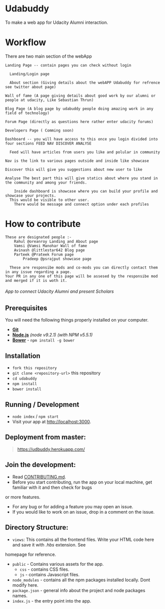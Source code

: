 # Udabuddy
To make a web app for Udacity Alumni interaction. 

# Workflow 

There are two main section of the webApp 
 
	Landing Page -- contain pages you can check without login
  
 	  Landing/Login page
    
 	  About section (Giving details about the webAPP Udabuddy for refrence see twitter about page)
	  
    Wall of fame (A page giving details about good work by our alumni or people at udacity, Like Sebastian Thrun)
   	
    Blog Page (A blog page by udabuddy people doing amazing work in any field of technology)
	  
    Forum Page (directly as questions here rather enter udacity forums)
 	  
    Developers Page ( Comming soon)

	Dashboard -- you will have access to this once you login divided into four sections FEED NAV DISCOVER ANALYSE
 	  
	  Feed will have articles from users you like and polular in community
	  
    Nav is the link to various pages outside and inside like showcase
	  
    Discover this will give you suggestions about new user to like
	  
    Analyse The best part this will give statics about where you stand in the community and among your friends. 
	  
	    Inside dashboard is showcase where you can build your profile and showcase your projects.
      This would be visible to other user.
	    There would be message and connect option under each profiles


# How to contribute
	These are designated people :-
		Rahul @oreanroy Landing and About page
		Vamsi @Vamsi Manohar Wall of fame
		Avinash @littlestar642 Blog page
		Parteek @Prateek Forum page
	        Pradeep @psrajput showcase page

	  These are responsibe mods and co-mods you can directly contact them in any issue regarding a page.
    Your PR in any one of this page will be assesed by the responsibe mod and merged if it is woth it.
	  

	
 

###### App to connect Udacity Alumni and present Scholars

## Prerequisites

You will need the following things properly installed on your computer.

* **[Git](https://git-scm.com/)**
* **[Node.js](https://nodejs.org/)** *(node v9.2.1)* *(with NPM v5.5.1)*
* **[Bower](https://bower.io/)** - `npm install -g bower`


## Installation

* `fork this repository`
* `git clone <repository-url>` this repository
* `cd udabuddy `
* `npm install`
* `bower install`


## Running / Development

* `node index` / `npm start`
* Visit your app at [http://localhost:3000](http://localhost:3000).


## Deployment from master:
>   https://udbuddy.herokuapp.com/

## Join the development:

* Read [CONTRIBUTING.md](https://github.com/UdacityFrontEndScholarship/udabuddy/blob/master/CONTRIBUTING.md).
* Before you start contributing, run the app on your local machine, get familiar with it and then check for bugs 

or more features.
* For any bug or for adding a feature you may open an issue.
* If you would like to work on an issue, drop in a comment on the issue.


## Directory Structure:

- `views`: This contains all the frontend files. Write your HTML code here and save it with *.hbs* extension. See 

homepage for reference.
- `public` - Contains various assets for the app.
  - `css` - contains CSS files.
  - `js` - contains Javascript files.
- `node_modules` - contains all the npm packages installed locally. Dont modify here.
- `package.json` - general info about the project and node packages names.
- `index.js` - the entry point into the app.


